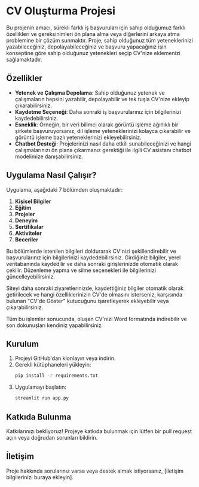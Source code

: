 # CV Oluşturma Projesi

Bu projenin amacı, sürekli farklı iş başvuruları için sahip olduğumuz farklı özellikleri ve gereksinimleri ön plana alma veya diğerlerini arkaya atma problemine bir çözüm sunmaktır. Proje, sahip olduğunuz tüm yeteneklerinizi yazabileceğiniz, depolayabileceğiniz ve başvuru yapacağınız işin konseptine göre sahip olduğunuz yetenekleri seçip CV'nize eklemenizi sağlamaktadır.

## Özellikler

- **Yetenek ve Çalışma Depolama**: Sahip olduğunuz yetenek ve çalışmaların hepsini yazabilir, depolayabilir ve tek tuşla CV'nize ekleyip çıkarabilirsiniz.
- **Kaydetme Seçeneği**: Daha sonraki iş başvurularınız için bilgilerinizi kaydedebilirsiniz.
- **Esneklik**: Örneğin, bir veri bilimci olarak görüntü işleme ağırlıklı bir şirkete başvuruyorsanız, dil işleme yeteneklerinizi kolayca çıkarabilir ve görüntü işleme bazlı yeteneklerinizi ekleyebilirsiniz.
- **Chatbot Desteği**: Projelerinizi nasıl daha etkili sunabileceğinizi ve hangi çalışmalarınızı ön plana çıkarmanız gerektiği ile ilgili CV asistanı chatbot modelimize danışabilirsiniz.

## Uygulama Nasıl Çalışır?

Uygulama, aşağıdaki 7 bölümden oluşmaktadır:

1. **Kişisel Bilgiler**
2. **Eğitim**
3. **Projeler**
4. **Deneyim**
5. **Sertifikalar**
6. **Aktiviteler**
7. **Beceriler**

Bu bölümlerde istenilen bilgileri doldurarak CV'nizi şekillendirebilir ve başvurularınız için bilgilerinizi kaydedebilirsiniz. Girdiğiniz bilgiler, yerel veritabanında kaydedilir ve daha sonraki girişlerinizde otomatik olarak çekilir. Düzenleme yapma ve silme seçenekleri ile bilgilerinizi güncelleyebilirsiniz.

Siteyi daha sonraki ziyaretlerinizde, kaydettiğiniz bilgiler otomatik olarak getirilecek ve hangi özelliklerinizin CV'de olmasını isterseniz, karşısında bulunan "CV'de Göster" kutucuğunu işaretleyerek ekleyebilir veya çıkarabilirsiniz.

Tüm bu işlemler sonucunda, oluşan CV'nizi Word formatında indirebilir ve son dokunuşları kendiniz yapabilirsiniz.

## Kurulum

1. Projeyi GitHub'dan klonlayın veya indirin.
2. Gerekli kütüphaneleri yükleyin:
    ```bash
    pip install -r requirements.txt
    ```
3. Uygulamayı başlatın:
    ```bash
    streamlit run app.py
    ```

## Katkıda Bulunma

Katkılarınızı bekliyoruz! Projeye katkıda bulunmak için lütfen bir pull request açın veya doğrudan sorunları bildirin.

## İletişim

Proje hakkında sorularınız varsa veya destek almak istiyorsanız, [iletişim bilgilerinizi buraya ekleyin].

